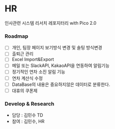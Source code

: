# HR
인사관련 시스템 리서치 레포지터리 with Pico 2.0

### Roadmap
- [ ] 개인, 팀장 페이지 보기방식 변경 및 솔팅 방식변경
- [ ] 출퇴근 관리
- [ ] Excel Import&Export
- [ ] 메일 또는 SlackAPI, KakaoAPI을 연동하여 알림기능
- [ ] 정기적인 연차 소진 알림 기능
- [ ] 연차 계산식 수정
- [ ] DataBase의 내용은 중요하지않은 데이터로 분류한다.
- [ ] 대휴의 쿠폰제

### Develop & Research
- 담당 : 김민수 TD
- 참여 : 김민수, HR
